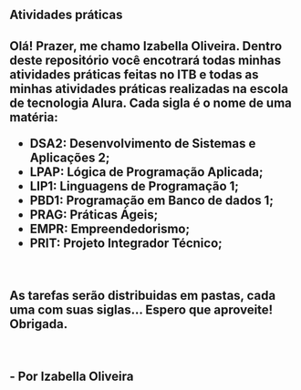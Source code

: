 <h2>Atividades práticas<h2>
<p> Olá! Prazer, me chamo Izabella Oliveira. Dentro deste repositório você encotrará todas minhas atividades práticas feitas no ITB e todas as minhas atividades práticas realizadas na escola de tecnologia Alura. Cada sigla é o nome de uma matéria:

- DSA2: Desenvolvimento de Sistemas e Aplicações 2;
- LPAP: Lógica de Programação Aplicada;
- LIP1: Linguagens de Programação 1;
- PBD1: Programação em Banco de dados 1;
- PRAG: Práticas Ágeis;
- EMPR: Empreendedorismo;
- PRIT: Projeto Integrador Técnico; </p>

<br>

<p> As tarefas serão distribuidas em pastas, cada uma com suas siglas... Espero que aproveite! Obrigada.</p>

<br>

<p>- Por Izabella Oliveira</p>